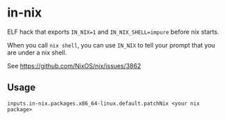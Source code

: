 # in-nix

ELF hack that exports `IN_NIX=1` and `IN_NIX_SHELL=impure` before nix starts.

When you call `nix shell`, you can use `IN_NIX` to tell your prompt that
you are under a nix shell.

See https://github.com/NixOS/nix/issues/3862

## Usage

```
inputs.in-nix.packages.x86_64-linux.default.patchNix <your nix package>
```
